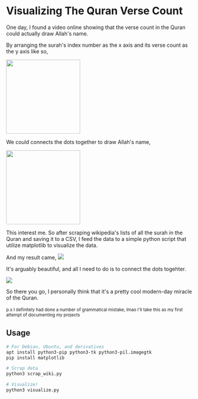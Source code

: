 # Visualizing The Quran Verse Count

One day, I found a video online showing that the verse count in the Quran could actually draw Allah's name.

By arranging the surah's index number as the x axis and its verse count as the y axis like so,

<img src="https://github.com/oxraphc/Visualizing-The-Quran-Verse-Count/blob/main/images/how_its_arranged.jpg?raw=true" width="200"/>

We could connects the dots together to draw Allah's name,

<img src="https://github.com/oxraphc/Visualizing-The-Quran-Verse-Count/blob/main/images/result_example.jpg?raw=true" width="200"/>

This interest me. So after scraping wikipedia's lists of all the surah in the Quran and saving it to a CSV, I feed the data to a simple python script that utilize matplotlib to visualize the data.

And my result came,
<img src="https://github.com/oxraphc/Visualizing-The-Quran-Verse-Count/blob/main/visualization_result.png?raw=true"/>

It's arguably beautiful, and all I need to do is to connect the dots togehter.

<img src="https://github.com/oxraphc/Visualizing-The-Quran-Verse-Count/blob/main/visualization_result_connected.png?raw=true"/>

So there you go, I personally think that it's a pretty cool modern-day miracle of the Quran.
<br>
<br>
<small>p.s I definitely had done a number of grammatical mistake, lmao
I'll take this as my first attempt of documenting my projects</small>

## Usage

```bash
# For Debian, Ubuntu, and derivatives
apt install python3-pip python3-tk python3-pil.imagegtk
pip install matplotlib

# Scrap data
python3 scrap_wiki.py

# Visualize!
python3 visualize.py
```
